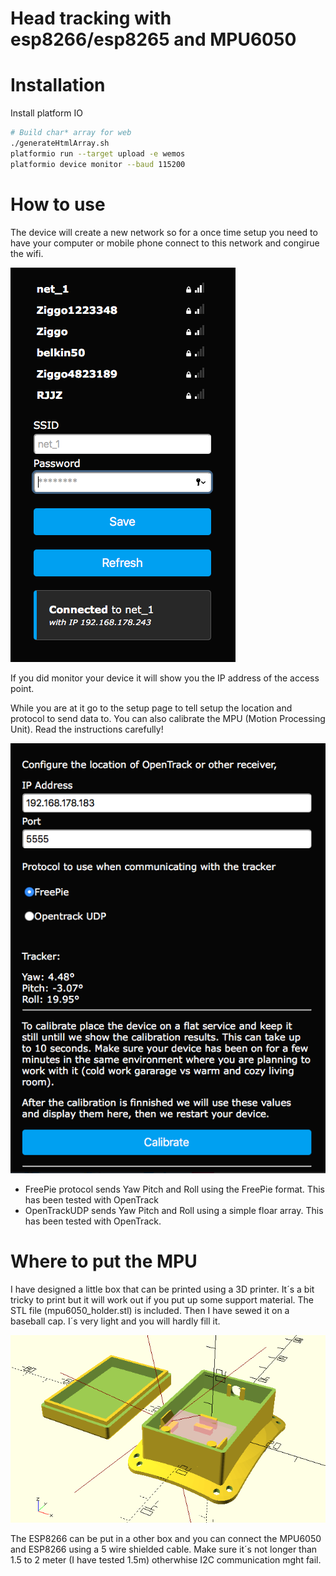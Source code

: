 # Head tracking with esp8266/esp8265 and MPU6050

# Installation

Install platform IO

```bash
# Build char* array for web
./generateHtmlArray.sh
platformio run --target upload -e wemos
platformio device monitor --baud 115200
```

# How to use

The device will create a new network so for a once time setup you need to have your computer or mobile phone connect to this network and congirue the wifi.

![Wifi Config Menu](img/wifi_config.png "Wifi Config")

If you did monitor your device it will show you the IP address of the access point.

While you are at it go to the setup page to tell setup the location and protocol to send data to. You can also calibrate the MPU (Motion Processing Unit). Read the instructions carefully!

![Calibration menu](img/calibration.png "Calibration")

* FreePie protocol sends Yaw Pitch and Roll using the FreePie format. This has been tested with OpenTrack
* OpenTrackUDP sends Yaw Pitch and Roll using a simple floar array. This has been tested with OpenTrack.

# Where to put the MPU

I have designed a little box that can be printed using a 3D printer.
It´s a bit tricky to print but it will work out if you put up some support material. The STL file (mpu6050_holder.stl) is included. Then I have sewed it on a baseball cap. I´s very light and you will hardly fill it.

![Holder for MPU6050 menu](img/mpu6050_holder.png "mpu6050")

The ESP8266 can be put in a other box and you can connect the MPU6050 and ESP8266 using a 5 wire shielded cable. Make sure it´s not longer than 1.5 to 2 meter (I have tested 1.5m) otherwhise I2C communication mght fail.

